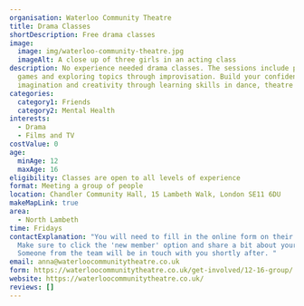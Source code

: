 ```yaml
---
organisation: Waterloo Community Theatre
title: Drama Classes
shortDescription: Free drama classes
image:
  image: img/waterloo-community-theatre.jpg
  imageAlt: A close up of three girls in an acting class
description: No experience needed drama classes. The sessions include playing
  games and exploring topics through improvisation. Build your confidence,
  imagination and creativity through learning skills in dance, theatre and film.
categories:
  category1: Friends
  category2: Mental Health
interests:
  - Drama
  - Films and TV
costValue: 0
age:
  minAge: 12
  maxAge: 16
eligibility: Classes are open to all levels of experience
format: Meeting a group of people
location: Chandler Community Hall, 15 Lambeth Walk, London SE11 6DU
makeMapLink: true
area:
  - North Lambeth
time: Fridays
contactExplanation: "You will need to fill in the online form on their website.
  Make sure to click the 'new member' option and share a bit about yourself.
  Someone from the team will be in touch with you shortly after. "
email: anna@waterloocommunitytheatre.co.uk
form: https://waterloocommunitytheatre.co.uk/get-involved/12-16-group/
website: https://waterloocommunitytheatre.co.uk/
reviews: []
---
```

